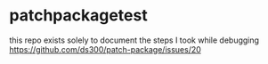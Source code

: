 # patchpackagetest

this repo exists solely to document the steps I took while debugging https://github.com/ds300/patch-package/issues/20
